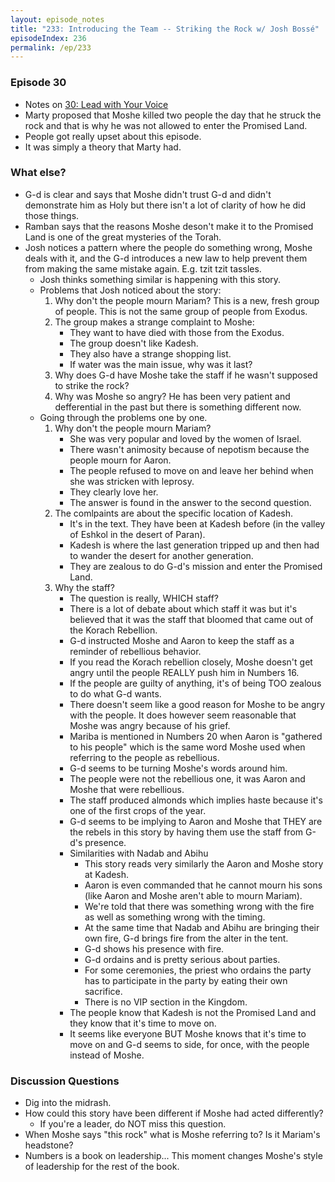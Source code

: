 ```yaml
---
layout: episode_notes
title: "233: Introducing the Team -- Striking the Rock w/ Josh Bossé"
episodeIndex: 236
permalink: /ep/233
---
```

### Episode 30

- Notes on [30: Lead with Your Voice](/session1/30)
- Marty proposed that Moshe killed two people the day that he struck the rock and that is why he was not allowed to enter the Promised Land.
- People got really upset about this episode.
- It was simply a theory that Marty had.

### What else?

- G-d is clear and says that Moshe didn't trust G-d and didn't demonstrate him as Holy but there isn't a lot of clarity of how he did those things.
- Ramban says that the reasons Moshe deson't make it to the Promised Land is one of the great mysteries of the Torah.
- Josh notices a pattern where the people do something wrong, Moshe deals with it, and the G-d introduces a new law to help prevent them from making the same mistake again. E.g. tzit tzit tassles.
  - Josh thinks something similar is happening with this story.
  - Problems that Josh noticed about the story:
    1. Why don't the people mourn Mariam? This is a new, fresh group of people. This is not the same group of people from Exodus.
    2. The group makes a strange complaint to Moshe: 
       - They want to have died with those from the Exodus.
       - The group doesn't like Kadesh.
       - They also have a strange shopping list.
       - If water was the main issue, why was it last?
    3. Why does G-d have Moshe take the staff if he wasn't supposed to strike the rock?
    4. Why was Moshe so angry? He has been very patient and defferential in the past but there is something different now.
  - Going through the problems one by one.
    1. Why don't the people mourn Mariam?
       - She was very popular and loved by the women of Israel.
       - There wasn't animosity because of nepotism because the people mourn for Aaron.
       - The people refused to move on and leave her behind when she was stricken with leprosy.
       - They clearly love her.
       - The answer is found in the answer to the second question.
    2. The comlpaints are about the specific location of Kadesh.
       - It's in the text. They have been at Kadesh before (in the valley of Eshkol in the desert of Paran).
       - Kadesh is where the last generation tripped up and then had to wander the desert for another generation.
       - They are zealous to do G-d's mission and enter the Promised Land.
    3. Why the staff?
       - The question is really, WHICH staff?
       - There is a lot of debate about which staff it was but it's believed that it was the staff that bloomed that came out of the Korach  Rebellion.
       - G-d instructed Moshe and Aaron to keep the staff as a reminder of rebellious behavior.
       - If you read the Korach rebellion closely, Moshe doesn't get angry until the people REALLY push him in Numbers 16.
       - If the people are guilty of anything, it's of being TOO zealous to do what G-d wants.
       - There doesn't seem like a good reason for Moshe to be angry with the people. It does however seem reasonable that Moshe was angry  because of his grief.
       - Mariba is mentioned in Numbers 20 when Aaron is "gathered to his people" which is the same word Moshe used when referring to the people  as rebellious.
       - G-d seems to be turning Moshe's words around him.
       - The people were not the rebellious one, it was Aaron and Moshe that were rebellious.
       - The staff produced almonds which implies haste because it's one of the first crops of the year.
       - G-d seems to be implying to Aaron and Moshe that THEY are the rebels in this story by having them use the staff from G-d's presence.
       - Similarities with Nadab and Abihu
         - This story reads very similarly the Aaron and Moshe story at Kadesh.
         - Aaron is even commanded that he cannot mourn his sons (like Aaron and Moshe aren't able to mourn Mariam).
         - We're told that there was something wrong with the fire as well as something wrong with the timing.
         - At the same time that Nadab and Abihu are bringing their own fire, G-d brings fire from the alter in the tent.
         - G-d shows his presence with fire.
         - G-d ordains and is pretty serious about parties.
         - For some ceremonies, the priest who ordains the party has to participate in the party by eating their own sacrifice.
         - There is no VIP section in the Kingdom.
       - The people know that Kadesh is not the Promised Land and they know that it's time to move on.
       - It seems like everyone BUT Moshe knows that it's time to move on and G-d seems to side, for once, with the people instead of Moshe.

### Discussion Questions

- Dig into the midrash.
- How could this story have been different if Moshe had acted differently?
  - If you're a leader, do NOT miss this question.
- When Moshe says "this rock" what is Moshe referring to? Is it Mariam's headstone?
- Numbers is a book on leadership... This moment changes Moshe's style of leadership for the rest of the book.
